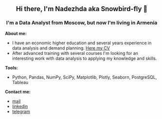 <div id="header" align="center">
  
<h2>Hi there, I'm Nadezhda aka Snowbird-fly 👋</h2>
<h3>I'm a Data Analyst from Moscow, but now I'm living in Armenia</h3>
</div>

**About me:**
- I have an economic higher education and several years experience in data analysis and demand planning. [Here my CV](https://hh.ru/resume/e8fca214ff001e1a7b0039ed1f736563726574?hhtmFrom=resume_list)
- After  advanced training with several courses I'm looking for an interesting work with data analysis to applying my knowledge and skills.

**Tools:**
- Python, Pandas, NumPy, SciPy, Matplotlib, Plotly, Seaborn, PostgreSQL, Tableau

**Contact me:**
  - [mail](mailto:iva-n-s@yandex.ru)
  - [linkedin](https://linkedin.com/in/nadezhda-ivanova-879034252)
  - [telegram](https://t.me/Snowbird_fly)


<!--
**Snowbird-fly/Snowbird-fly** is a ✨ _special_ ✨ repository because its `README.md` (this file) appears on your GitHub profile.

Here are some ideas to get you started:

- 🔭 I’m currently working on ...
- 🌱 I’m currently learning ...
- 👯 I’m looking to collaborate on ...
- 🤔 I’m looking for help with ...
- 💬 Ask me about ...
- 📫 How to reach me: ...
- 😄 Pronouns: ...
- ⚡ Fun fact: ...
-->

